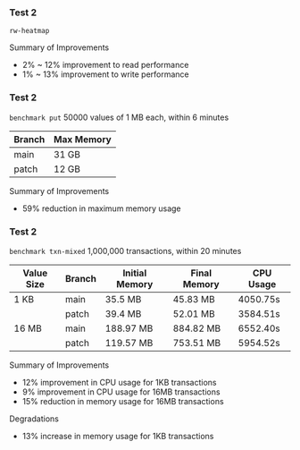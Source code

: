 ### Test 2

`rw-heatmap`

Summary of Improvements

* 2% ~ 12% improvement to read performance
* 1% ~ 13% improvement to write performance

### Test 2

`benchmark put` 50000 values of 1 MB each, within 6 minutes

| Branch | Max Memory |
|--------|------------|
| main   | 31 GB      |
| patch  | 12 GB      |

Summary of Improvements

* 59% reduction in maximum memory usage

### Test 2

`benchmark txn-mixed` 1,000,000 transactions, within 20 minutes

| Value Size | Branch | Initial Memory | Final Memory | CPU Usage |
|------------|--------|----------------|--------------|-----------|
| 1 KB       | main   | 35.5 MB        | 45.83 MB     | 4050.75s  |
|            | patch  | 39.4 MB        | 52.01 MB     | 3584.51s  |
| 16 MB      | main   | 188.97 MB      | 884.82 MB    | 6552.40s  |
|            | patch  | 119.57 MB      | 753.51 MB    | 5954.52s  |

Summary of Improvements

* 12% improvement in CPU usage for 1KB transactions
* 9% improvement in CPU usage for 16MB transactions
* 15% reduction in memory usage for 16MB transactions

Degradations

* 13% increase in memory usage for 1KB transactions

